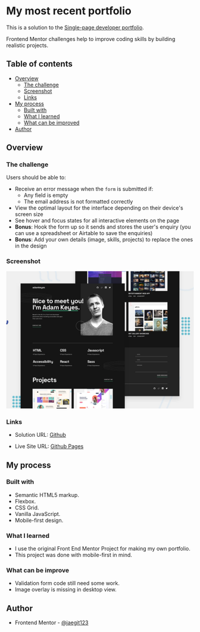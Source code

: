 # My most recent portfolio

This is a solution to the [Single-page developer portfolio](https://www.frontendmentor.io/challenges/singlepage-developer-portfolio-bBVj2ZPi-x/hub). 

Frontend Mentor challenges help to improve coding skills by building realistic projects. 

## Table of contents

- [Overview](#overview)
  - [The challenge](#the-challenge)
  - [Screenshot](#screenshot)
  - [Links](#links)
- [My process](#my-process)
  - [Built with](#built-with)
  - [What I learned](#what-i-learned)
  - [What can be improved](#What-can-be-improve)
- [Author](#author)

## Overview

### The challenge

Users should be able to:

- Receive an error message when the `form` is submitted if:
  - Any field is empty
  - The email address is not formatted correctly
- View the optimal layout for the interface depending on their device's screen size
- See hover and focus states for all interactive elements on the page
- **Bonus**: Hook the form up so it sends and stores the user's enquiry (you can use a spreadsheet or Airtable to save the enquiries)
- **Bonus**: Add your own details (image, skills, projects) to replace the ones in the design

### Screenshot

![](assets/images/preview.jpg)

### Links

- Solution URL: [Github](https://github.com/jaegit123/My-portfolio)

- Live Site URL: [Github Pages](https://jaedevgithub.github.io/My-portfolio/)

## My process

### Built with

- Semantic HTML5 markup.
- Flexbox.
- CSS Grid.
- Vanilla JavaScript.
- Mobile-first design.

### What I learned

- I use the original Front End Mentor Project for making my own portfolio.
- This project was done with mobile-first in mind.

### What can be improve

- Validation form code still need some work.
- Image overlay is missing in desktop view.

## Author

- Frontend Mentor - [@jaegit123](https://www.frontendmentor.io/profile/jaegit123)
